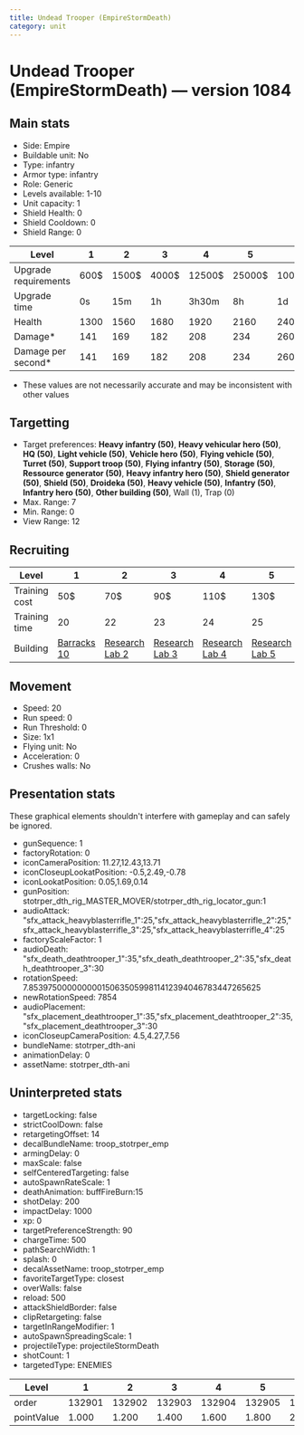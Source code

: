 ```yaml
---
title: Undead Trooper (EmpireStormDeath)
category: unit
---
```


# Undead Trooper (EmpireStormDeath) — version 1084

## Main stats

  * Side: Empire
  * Buildable unit: No
  * Type: infantry
  * Armor type: infantry
  * Role: Generic
  * Levels available: 1-10
  * Unit capacity: 1
  * Shield Health: 0
  * Shield Cooldown: 0
  * Shield Range: 0

|Level               |1   |2    |3    |4     |5     |6      |7      |8      |9       |10      |
|--------------------|----|-----|-----|------|------|-------|-------|-------|--------|--------|
|Upgrade requirements|600$|1500$|4000$|12500$|25000$|100000$|160000$|320000$|1000000$|1750000$|
|Upgrade time        |0s  |15m  |1h   |3h30m |8h    |1d     |2d     |3d12h  |5d      |1w1d    |
|Health              |1300|1560 |1680 |1920  |2160  |2400   |2640   |2880   |3120    |3600    |
|Damage*             |141 |169  |182  |208   |234   |260    |286    |312    |338     |390     |
|Damage per second*  |141 |169  |182  |208   |234   |260    |286    |312    |338     |390     |

* These values are not necessarily accurate and may be inconsistent with other values

## Targetting

  * Target preferences: **Heavy infantry (50)**, **Heavy vehicular hero (50)**, **HQ (50)**, **Light vehicle (50)**, **Vehicle hero (50)**, **Flying vehicle (50)**, **Turret (50)**, **Support troop (50)**, **Flying infantry (50)**, **Storage (50)**, **Ressource generator (50)**, **Heavy infantry hero (50)**, **Shield generator (50)**, **Shield (50)**, **Droideka (50)**, **Heavy vehicle (50)**, **Infantry (50)**, **Infantry hero (50)**, **Other building (50)**, Wall (1), Trap (0)
  * Max. Range: 7
  * Min. Range: 0
  * View Range: 12

## Recruiting

|Level        |1                                 |2                                      |3                                      |4                                      |5                                      |6                                      |7                                      |8                                      |9                                      |10                                      |
|-------------|----------------------------------|---------------------------------------|---------------------------------------|---------------------------------------|---------------------------------------|---------------------------------------|---------------------------------------|---------------------------------------|---------------------------------------|----------------------------------------|
|Training cost|50$                               |70$                                    |90$                                    |110$                                   |130$                                   |150$                                   |170$                                   |190$                                   |210$                                   |230$                                    |
|Training time|20                                |22                                     |23                                     |24                                     |25                                     |26                                     |27                                     |28                                     |29                                     |30                                      |
|Building     |[Barracks 10](empireBarracks.html)|[Research Lab 2](empireOffenseLab.html)|[Research Lab 3](empireOffenseLab.html)|[Research Lab 4](empireOffenseLab.html)|[Research Lab 5](empireOffenseLab.html)|[Research Lab 6](empireOffenseLab.html)|[Research Lab 7](empireOffenseLab.html)|[Research Lab 8](empireOffenseLab.html)|[Research Lab 9](empireOffenseLab.html)|[Research Lab 10](empireOffenseLab.html)|

## Movement

  * Speed: 20
  * Run speed: 0
  * Run Threshold: 0
  * Size: 1x1
  * Flying unit: No
  * Acceleration: 0
  * Crushes walls: No

## Presentation stats

These graphical elements shouldn't interfere with gameplay and can safely be ignored.

  * gunSequence: 1
  * factoryRotation: 0
  * iconCameraPosition: 11.27,12.43,13.71
  * iconCloseupLookatPosition: -0.5,2.49,-0.78
  * iconLookatPosition: 0.05,1.69,0.14
  * gunPosition: stotrper_dth_rig_MASTER_MOVER/stotrper_dth_rig_locator_gun:1
  * audioAttack: "sfx_attack_heavyblasterrifle_1":25,"sfx_attack_heavyblasterrifle_2":25,"sfx_attack_heavyblasterrifle_3":25,"sfx_attack_heavyblasterrifle_4":25
  * factoryScaleFactor: 1
  * audioDeath: "sfx_death_deathtrooper_1":35,"sfx_death_deathtrooper_2":35,"sfx_death_deathtrooper_3":30
  * rotationSpeed: 7.8539750000000001506350599811412394046783447265625
  * newRotationSpeed: 7854
  * audioPlacement: "sfx_placement_deathtrooper_1":35,"sfx_placement_deathtrooper_2":35,"sfx_placement_deathtrooper_3":30
  * iconCloseupCameraPosition: 4.5,4.27,7.56
  * bundleName: stotrper_dth-ani
  * animationDelay: 0
  * assetName: stotrper_dth-ani

## Uninterpreted stats

  * targetLocking: false
  * strictCoolDown: false
  * retargetingOffset: 14
  * decalBundleName: troop_stotrper_emp
  * armingDelay: 0
  * maxScale: false
  * selfCenteredTargeting: false
  * autoSpawnRateScale: 1
  * deathAnimation: buffFireBurn:15
  * shotDelay: 200
  * impactDelay: 1000
  * xp: 0
  * targetPreferenceStrength: 90
  * chargeTime: 500
  * pathSearchWidth: 1
  * splash: 0
  * decalAssetName: troop_stotrper_emp
  * favoriteTargetType: closest
  * overWalls: false
  * reload: 500
  * attackShieldBorder: false
  * clipRetargeting: false
  * targetInRangeModifier: 1
  * autoSpawnSpreadingScale: 1
  * projectileType: projectileStormDeath
  * shotCount: 1
  * targetedType: ENEMIES

|Level     |1     |2     |3     |4     |5     |6     |7     |8     |9     |10    |
|----------|------|------|------|------|------|------|------|------|------|------|
|order     |132901|132902|132903|132904|132905|132906|132907|132908|132909|132910|
|pointValue|1.000 |1.200 |1.400 |1.600 |1.800 |2.000 |2.200 |2.400 |2.600 |3.000 |

